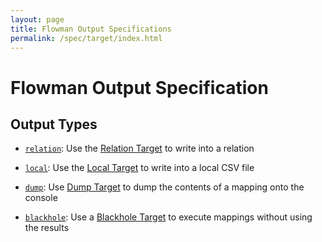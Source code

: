```yaml
---
layout: page
title: Flowman Output Specifications
permalink: /spec/target/index.html
---
```

# Flowman Output Specification


## Output Types

* [`relation`](relation.html): 
Use the [Relation Target](relation.html) to write into a relation

* [`local`](local.html): 
Use the [Local Target](local.html) to write into a local CSV file

* [`dump`](dump.html): 
Use [Dump Target](dump.html) to dump the contents of a mapping onto the console

* [`blackhole`](blackhole.html): 
Use a [Blackhole Target](blackhole.html) to execute mappings without using the results
